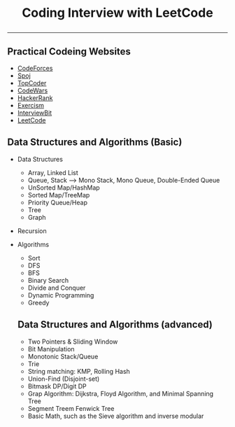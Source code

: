 # <p align="center">Coding Interview with LeetCode</p>
---

## Practical Codeing Websites
- [CodeForces](https://codeforces.com)
- [Spoj](https://www.spoj.com)
- [TopCoder](https://www.topcoder.com)
- [CodeWars](https://www.codewars.com)
- [HackerRank](https://www.hackerrank.com)
- [Exercism](https://exercism.org)
- [InterviewBit](https://www.interviewbit.com)
- [LeetCode](https://www.leetcode.com)

## Data Structures and Algorithms (Basic)
- Data Structures
  - Array, Linked List
  - Queue, Stack --> Mono Stack, Mono Queue, Double-Ended Queue
  - UnSorted Map/HashMap
  - Sorted Map/TreeMap
  - Priority Queue/Heap
  - Tree
  - Graph
- Recursion
- Algorithms
  - Sort
  - DFS
  - BFS
  - Binary Search
  - Divide and Conquer
  - Dynamic Programming
  - Greedy

  ## Data Structures and Algorithms (advanced)
  - Two Pointers & Sliding Window
  - Bit Manipulation
  - Monotonic Stack/Queue
  - Trie
  - String matching: KMP, Rolling Hash
  - Union-Find (Disjoint-set)
  - Bitmask DP/Digit DP
  - Grap Algorithm: Dijkstra, Floyd Algorithm, and Minimal Spanning Tree
  - Segment Treem Fenwick Tree
  - Basic Math, such as the Sieve algorithm and inverse modular
